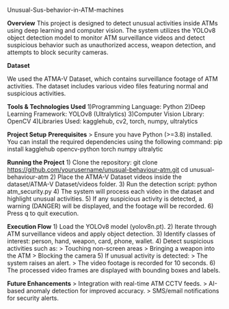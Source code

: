 Unusual-Sus-behavior-in-ATM-machines

**Overview**
This project is designed to detect unusual activities inside ATMs using deep learning and computer vision. The system utilizes the YOLOv8 object detection model to monitor ATM surveillance videos and detect suspicious behavior such as unauthorized access, weapon detection, and attempts to block security cameras.

**Dataset**

We used the ATMA-V Dataset, which contains surveillance footage of ATM activities. 
The dataset includes various video files featuring normal and suspicious activities.

**Tools & Technologies Used**
1)Programming Language: Python
2)Deep Learning Framework: YOLOv8 (Ultralytics)
3)Computer Vision Library: OpenCV
4)Libraries Used: kagglehub, cv2, torch, numpy, ultralytics

**Project Setup**
    **Prerequisites**
        > Ensure you have Python (>=3.8) installed. You can install the required dependencies using the following command:
                   pip install kagglehub opencv-python torch numpy ultralytic
 
   **Running the Project**
        1) Clone the repository:
                   git clone https://github.com/yourusername/unusual-behaviour-atm.git
                   cd unusual-behaviour-atm
        2) Place the ATMA-V Dataset videos inside the dataset/ATMA-V Dataset/videos folder.
        3) Run the detection script:
                   python atm_security.py
        4) The system will process each video in the dataset and highlight unusual activities.
        5) If any suspicious activity is detected, a warning (DANGER) will be displayed, and the footage will be recorded.
        6) Press q to quit execution.


**Execution Flow**
        1) Load the YOLOv8 model (yolov8n.pt).
        2) Iterate through ATM surveillance videos and apply object detection.
        3) Identify classes of interest: person, hand, weapon, card, phone, wallet.
        4) Detect suspicious activities such as:
                   > Touching non-screen areas
                   > Bringing a weapon into the ATM
                   > Blocking the camera
        5) If unusual activity is detected:
                   > The system raises an alert. 
                   > The video footage is recorded for 10 seconds.
        6) The processed video frames are displayed with bounding boxes and labels.


**Future Enhancements**
         > Integration with real-time ATM CCTV feeds.
         > AI-based anomaly detection for improved accuracy.
         > SMS/email notifications for security alerts.
  
